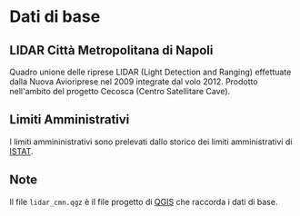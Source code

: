# Dati di base

## LIDAR Città Metropolitana di Napoli
Quadro unione delle riprese LIDAR (Light Detection and Ranging) effettuate dalla Nuova Avioriprese nel 2009 integrate dal volo 2012. Prodotto nell'ambito del progetto Cecosca (Centro Satellitare Cave).

## Limiti Amministrativi
I limiti ammininistrativi sono prelevati dallo storico dei limiti amministrativi di [ISTAT](https://www.istat.it/it/archivio/222527).

## Note
Il file `lidar_cmn.qgz` è il file progetto di [QGIS](https://www.qgis.org/) che raccorda i dati di base.